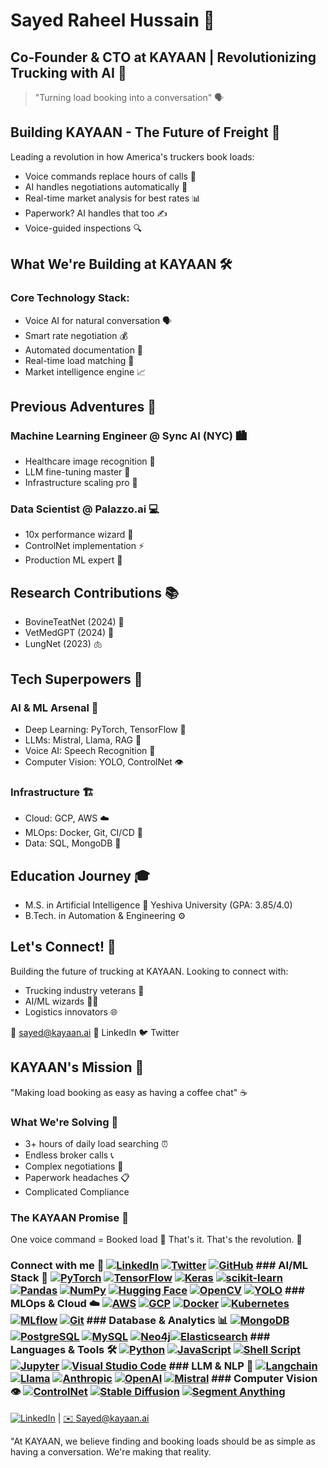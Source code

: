 # Sayed Raheel Hussain 🚀
## Co-Founder & CTO at KAYAAN | Revolutionizing Trucking with AI 🎯
> "Turning load booking into a conversation" 🗣️

## Building KAYAAN - The Future of Freight 🚛
Leading a revolution in how America's truckers book loads:
- Voice commands replace hours of calls 🎤
- AI handles negotiations automatically 🤖
- Real-time market analysis for best rates 📊
- Paperwork? AI handles that too ✍️
- Voice-guided inspections 🔍

## What We're Building at KAYAAN 🛠️
### Core Technology Stack:
- Voice AI for natural conversation 🗣️
- Smart rate negotiation 💰
- Automated documentation 📄
- Real-time load matching 🎯
- Market intelligence engine 📈

## Previous Adventures 🌟

### Machine Learning Engineer @ Sync AI (NYC) 🏙️
- Healthcare image recognition 🔬
- LLM fine-tuning master 🧠
- Infrastructure scaling pro 📱

### Data Scientist @ Palazzo.ai 💻
- 10x performance wizard 🚀
- ControlNet implementation ⚡
- Production ML expert 🔧

## Research Contributions 📚
- BovineTeatNet (2024) 🐄
- VetMedGPT (2024) 🤖
- LungNet (2023) 🫁

## Tech Superpowers 💪
### AI & ML Arsenal 🤖
- Deep Learning: PyTorch, TensorFlow 🧠
- LLMs: Mistral, Llama, RAG 🔮
- Voice AI: Speech Recognition 🎤
- Computer Vision: YOLO, ControlNet 👁️

### Infrastructure 🏗️
- Cloud: GCP, AWS ☁️
- MLOps: Docker, Git, CI/CD 🔄
- Data: SQL, MongoDB 💾

## Education Journey 🎓
- M.S. in Artificial Intelligence 🧠
  Yeshiva University (GPA: 3.85/4.0)
- B.Tech. in Automation & Engineering ⚙️

## Let's Connect! 🤝
Building the future of trucking at KAYAAN. Looking to connect with:
- Trucking industry veterans 🚛
- AI/ML wizards 🧙‍♂️
- Logistics innovators 🌐

📧 sayed@kayaan.ai
🔗 LinkedIn
🐦 Twitter

## KAYAAN's Mission 🎯
"Making load booking as easy as having a coffee chat" ☕

### What We're Solving 🔨
- 3+ hours of daily load searching ⏰
- Endless broker calls 📞
- Complex negotiations 🤝
- Paperwork headaches 📋
- Complicated Compliance

### The KAYAAN Promise 🌟
One voice command = Booked load 🎤
That's it. That's the revolution. 🚀



### Connect with me 🤝 [![LinkedIn](https://img.shields.io/badge/LinkedIn-0077B5?style=flat&logo=linkedin&logoColor=white)](your-linkedin) [![Twitter](https://img.shields.io/badge/Twitter-1DA1F2?style=flat&logo=twitter&logoColor=white)](your-twitter) [![GitHub](https://img.shields.io/badge/GitHub-100000?style=flat&logo=github&logoColor=white)](your-github) ### AI/ML Stack 🧠 [![PyTorch](https://img.shields.io/badge/PyTorch-EE4C2C?style=flat&logo=pytorch&logoColor=white)](your-profile) [![TensorFlow](https://img.shields.io/badge/TensorFlow-%23FF6F00.svg?style=flat&logo=tensorflow&logoColor=white)](your-profile) [![Keras](https://img.shields.io/badge/Keras-%23D00000.svg?style=flat&logo=Keras&logoColor=white)](your-profile) [![scikit-learn](https://img.shields.io/badge/scikit--learn-%23F7931E.svg?style=flat&logo=scikit-learn&logoColor=white)](your-profile) [![Pandas](https://img.shields.io/badge/pandas-%23150458.svg?style=flat&logo=pandas&logoColor=white)](your-profile) [![NumPy](https://img.shields.io/badge/numpy-%23013243.svg?style=flat&logo=numpy&logoColor=white)](your-profile) [![Hugging Face](https://img.shields.io/badge/🤗%20Hugging%20Face-yellow.svg?style=flat)](your-profile) [![OpenCV](https://img.shields.io/badge/OpenCV-27338e?style=flat&logo=OpenCV&logoColor=white)](your-profile) [![YOLO](https://img.shields.io/badge/YOLO-00FFFF?style=flat&logo=yolo&logoColor=black)](your-profile) ### MLOps & Cloud ☁️ [![AWS](https://img.shields.io/badge/AWS-%23FF9900.svg?style=flat&logo=amazon-aws&logoColor=white)](your-profile) [![GCP](https://img.shields.io/badge/Google_Cloud-4285F4?style=flat&logo=google-cloud&logoColor=white)](your-profile) [![Docker](https://img.shields.io/badge/Docker-2496ED?style=flat&logo=docker&logoColor=white)](your-profile) [![Kubernetes](https://img.shields.io/badge/kubernetes-%23326ce5.svg?style=flat&logo=kubernetes&logoColor=white)](your-profile) [![MLflow](https://img.shields.io/badge/MLflow-0194E2?style=flat&logo=mlflow&logoColor=white)](your-profile) [![Git](https://img.shields.io/badge/Git-F05032?style=flat&logo=git&logoColor=white)](your-profile) ### Database & Analytics 📊 [![MongoDB](https://img.shields.io/badge/MongoDB-4EA94B?style=flat&logo=mongodb&logoColor=white)](your-profile) [![PostgreSQL](https://img.shields.io/badge/PostgreSQL-316192?style=flat&logo=postgresql&logoColor=white)](your-profile) [![MySQL](https://img.shields.io/badge/MySQL-00000F?style=flat&logo=mysql&logoColor=white)](your-profile) [![Neo4j](https://img.shields.io/badge/Neo4j-008CC1?style=flat&logo=neo4j&logoColor=white)](your-profile)[![Elasticsearch](https://img.shields.io/badge/Elasticsearch-005571?style=flat&logo=elasticsearch&logoColor=white)](your-profile) ### Languages & Tools 🛠️ [![Python](https://img.shields.io/badge/Python-3776AB?style=flat&logo=python&logoColor=white)](your-profile) [![JavaScript](https://img.shields.io/badge/JavaScript-F7DF1E?style=flat&logo=javascript&logoColor=black)](your-profile) [![Shell Script](https://img.shields.io/badge/Shell_Script-121011?style=flat&logo=gnu-bash&logoColor=white)](your-profile) [![Jupyter](https://img.shields.io/badge/Jupyter-%23F37626.svg?style=flat&logo=Jupyter&logoColor=white)](your-profile) [![Visual Studio Code](https://img.shields.io/badge/VSCode-0078D4?style=flat&logo=visual%20studio%20code&logoColor=white)](your-profile) ### LLM & NLP 🤖 [![Langchain](https://img.shields.io/badge/🦜️%20LangChain-blue)](your-profile) [![Llama](https://img.shields.io/badge/Llama-2B4C80?style=flat)](your-profile) [![Anthropic](https://img.shields.io/badge/Anthropic-3D8EE9?style=flat)](your-profile) [![OpenAI](https://img.shields.io/badge/OpenAI-412991?style=flat&logo=openai&logoColor=white)](your-profile) [![Mistral](https://img.shields.io/badge/Mistral-5A67D8?style=flat)](your-profile) ### Computer Vision 👁️ [![ControlNet](https://img.shields.io/badge/ControlNet-FF6F61?style=flat)](your-profile) [![Stable Diffusion](https://img.shields.io/badge/Stable_Diffusion-FF9A00?style=flat)](your-profile) [![Segment Anything](https://img.shields.io/badge/SAM-00FF00?style=flat)](your-profile)

[![LinkedIn](https://img.shields.io/badge/LinkedIn-Connect-blue)](https://www.linkedin.com/in/sayedraheel/) | 
[✉️ Sayed@kayaan.ai](mailto:Sayed@kayaan.ai)

"At KAYAAN, we believe finding and booking loads should be as simple as having a conversation. We're making that reality.
